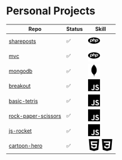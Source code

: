 # Personal Projects

Repo | Status | Skill
-----|--------|--------
[shareposts](https://github.com/epictete/shareposts) | :white_check_mark: | <img height="32" width="32" src="./img/php.svg" />
[mvc](https://github.com/epictete/mvc) | :white_check_mark: | <img height="32" width="32" src="./img/php.svg" />
[mongodb](https://github.com/epictete/mongodb) | :white_check_mark: | <img height="32" width="32" src="./img/mongodb.svg" />
[breakout](https://github.com/epictete/breakout) | :white_check_mark: | <img height="32" width="32" src="./img/javascript.svg" />
[basic-tetris](https://github.com/epictete/basic-tetris) | :white_check_mark: | <img height="32" width="32" src="./img/javascript.svg" />
[rock-paper-scissors](https://github.com/epictete/rock-paper-scissors) | :white_check_mark: | <img height="32" width="32" src="./img/javascript.svg" />
[js-rocket](https://github.com/epictete/js-rocket) | :white_check_mark: | <img height="32" width="32" src="./img/javascript.svg" />
[cartoon-hero](https://github.com/epictete/cartoon-hero) | :white_check_mark: | <img height="32" width="32" src="./img/html5.svg" /> <img height="32" width="32" src="./img/css3.svg" />